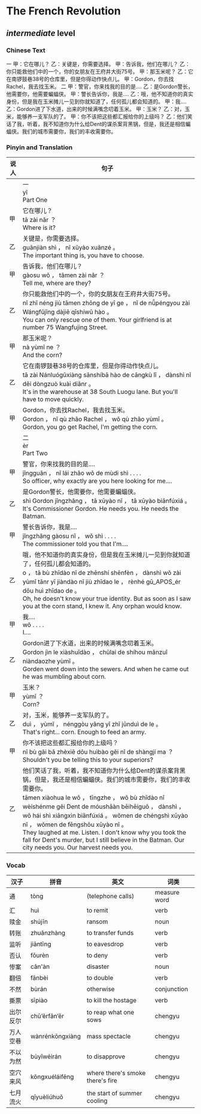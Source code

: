 # The French Revolution
## *intermediate* level

### Chinese Text
一
甲：它在哪儿？
乙：关键是，你需要选择。
甲：告诉我，他们在哪儿？
乙：你只能救他们中的一个，你的女朋友在王府井大街75号。
甲：那玉米呢？
乙：它在南锣鼓巷38号的仓库里，但是你得动作快点儿。
甲：Gordon，你去找Rachel，我去找玉米。
二
甲：警官，你来找我的目的是....
乙：是Gordon警长，他需要你，他需要蝙蝠侠。
甲：警长告诉你，我是....
乙：哦，他不知道你的真实身份，但是我在玉米摊儿一见到你就知道了，任何孤儿都会知道的。
甲：我....
乙：Gordon进了下水道，出来的时候满嘴念叨着玉米。
甲：玉米？
乙：对，玉米，能够养一支军队的了。
甲：你不该把这些都汇报给你的上级吗？
乙：他们笑话了我，听着，我不知道你为什么给Dent的谋杀案背黑锅，但是，我还是相信蝙蝠侠。我们的城市需要你，我们的丰收需要你。

### Pinyin and Translation
|说人|句子|
|----|----|
||一<br />yī<br />Part One|
|甲|它在哪儿？<br />tā zài nǎr ？<br />Where is it?|
|乙|关键是，你需要选择。<br />guānjiàn shì ， nǐ xūyào xuǎnzé 。<br />The important thing is, you have to choose.|
|甲|告诉我，他们在哪儿？<br />gàosu wǒ ， tāmen zài nǎr ？<br />Tell me, where are they?|
|乙|你只能救他们中的一个，你的女朋友在王府井大街75号。<br />nǐ zhǐ néng jiù tāmen zhōng de yī ge ， nǐ de nǚpéngyou zài Wángfǔjǐng dàjiē qīshíwǔ hào 。<br />You can only rescue one of them. Your girlfriend is at number 75 Wangfujing Street.|
|甲|那玉米呢？<br />nà yùmǐ ne ？<br />And the corn?|
|乙|它在南锣鼓巷38号的仓库里，但是你得动作快点儿。<br />tā zài Nánluógǔxiàng sānshíbā hào de cāngkù lǐ ， dànshì nǐ děi dòngzuò kuài  diǎnr 。<br />It's in the warehouse at 38 South Luogu lane. But you'll have to move quickly.|
|甲|Gordon，你去找Rachel，我去找玉米。<br />Gordon ， nǐ qù zhǎo Rachel ， wǒ qù zhǎo yùmǐ 。<br />Gordon, you go get Rachel, I'm getting the corn.|
||二<br />èr<br />Part Two|
|甲|警官，你来找我的目的是....<br />jǐngguān ， nǐ lái zhǎo wǒ de mùdi shì . . . .<br />So officer, why exactly are you here looking for me....|
|乙|是Gordon警长，他需要你，他需要蝙蝠侠。<br />shì Gordon jǐngzhǎng ， tā xūyào nǐ ， tā xūyào biānfúxiá 。<br />It's Commissioner Gordon. He needs you. He needs the Batman.|
|甲|警长告诉你，我是....<br />jǐngzhǎng gàosu nǐ ， wǒ shì . . . .<br />The commissioner told you that I'm....|
|乙|哦，他不知道你的真实身份，但是我在玉米摊儿一见到你就知道了，任何孤儿都会知道的。<br />o ， tā bù zhīdào nǐ de zhēnshí shēnfèn ， dànshì wǒ zài yùmǐ tānr yī jiàndào nǐ jiù zhīdao le ， rènhé gū_APOS_ér dōu huì zhīdao de 。<br />Oh, he doesn't know your true identity. But as soon as I saw you at the corn stand, I knew it. Any orphan would know.|
|甲|我....<br />wǒ . . . .<br />I....|
|乙|Gordon进了下水道，出来的时候满嘴念叨着玉米。<br />Gordon jìn le xiàshuǐdào ， chūlai de shíhou mǎnzuǐ niàndaozhe yùmǐ 。<br />Gorden went down into the sewers. And when he came out he was mumbling about corn.|
|甲|玉米？<br />yùmǐ ？<br />Corn?|
|乙|对，玉米，能够养一支军队的了。<br />duì ， yùmǐ ， nénggòu yǎng yī zhī jūnduì de le 。<br />That's right... corn. Enough to feed an army.|
|甲|你不该把这些都汇报给你的上级吗？<br />nǐ bù gāi bǎ zhèxiē dōu huìbào gěi nǐ de shàngjí ma ？<br />Shouldn't you be telling this to your superiors?|
|乙|他们笑话了我，听着，我不知道你为什么给Dent的谋杀案背黑锅，但是，我还是相信蝙蝠侠。我们的城市需要你，我们的丰收需要你。<br />tāmen xiàohua le wǒ ， tīngzhe ， wǒ bù zhīdào nǐ wèishénme gěi Dent de móushāàn bēihēiguō ， dànshì ， wǒ hái shì xiāngxìn biānfúxiá 。 wǒmen de chéngshì xūyào nǐ ， wǒmen de fēngshōu xūyào nǐ 。<br />They laughed at me. Listen. I don't know why you took the fall for Dent's murder, but I still believe in the Batman. Our city needs you. Our harvest needs you.|
### Vocab
|汉子|拼音|英文|词类|
|----|----|----|----|
|通|tòng|(telephone calls)|measure word|
|汇|huì|to remit|verb|
|赎金|shújīn|ransom|noun|
|转账|zhuǎnzhàng|to transfer funds|verb|
|监听|jiāntīng|to eavesdrop|verb|
|否认|fǒurèn|to deny|verb|
|惨案|cǎn'àn|disaster|noun|
|翻倍|fānbèi|to double|verb|
|不然|bùrán|otherwise|conjunction|
|撕票|sīpiào|to kill the hostage|verb|
|出尔反尔|chū’ěrfǎn‘ěr|to reap what one sows|chengyu|
|万人空巷|wànrénkōngxiàng|mass spectacle|chengyu|
|不以为然|bùyǐwéirán|to disapprove|chengyu|
|空穴来风|kōngxuéláifēng|where there's smoke there's fire|chengyu|
|七月流火|qīyuèliúhuǒ|the start of summer cooling|chengyu|